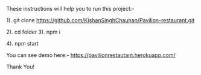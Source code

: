These instructions will help you to run this project:-

1). git clone https://github.com/KishanSinghChauhan/Pavilion-restaurant.git

2). cd folder
3). npm i

4). npm start

You can see demo here:- https://pavilionrestautant.herokuapp.com/

Thank You!
